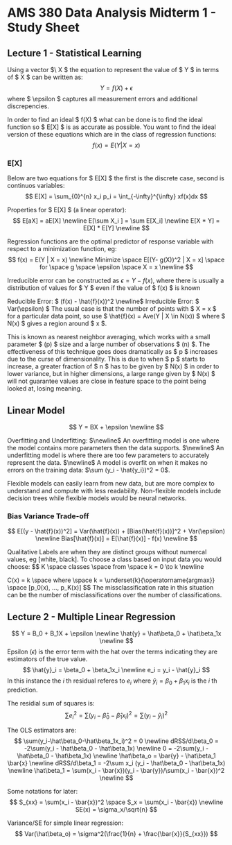 # AMS 380 Data Analysis Midterm 1 - Study Sheet

## Lecture 1 - Statistical Learning

Using a vector $\ X $ the equation to represent the value of $ Y $ in terms of $ X $ can be written as:
$$ Y = f(X) + \epsilon $$
where $ \epsilon $ captures all measurement errors and additional discrepencies.

In order to find an ideal $ f(X) $ what can be done is to find the ideal function so $ E[X] $ is as accurate as possible.
You want to find the ideal version of these equations which are in the class of regression functions:
$$ f(x) = E(Y | X = x) $$ 

### E[X]
Below are two equations for $ E[X] $ the first is the discrete case, second is continuos variables:
$$ E[X] = \sum_{0}^{n} x_i p_i = \int_{-\infty}^{\infty} xf(x)dx $$

Properties for $ E[X] $ (a linear operator):
$$
E[aX] = aE[X] \newline
E[\sum X_i ] = \sum E[X_i] \newline
E[X * Y] = E[X] * E[Y] \newline
$$


Regression functions are the optimal predictor of response variable with respect to a minimization function, eg:
$$
    f(x) = E(Y | X = x) \newline
    Minimize \space E[(Y- g(X))^2 | X = x] \space for \space g \space \epsilon \space X = x \newline
$$

Irreducible error can be constructed as $\epsilon = Y - f(x)$, where there is usually a distribution of values for $ Y $ even if the value of $ f(x) $ is known

Reducible Error: $ (f(x) - \hat{f}(x))^2 \newline$ 
Irreducible Error: $ Var(\epsilon) $
The usual case is that the number of points with $ X = x $ for a particular data point, so use $ \hat{f}(x) = Ave(Y | X \in N(x)) $ where $ N(x) $ gives a region around $ x $.

This is known as nearest neighbor averaging, which works with a small parameter $ (p) $ size and a large number of observations $ (n) $.
The effectiveness of this technique goes does dramatically as $ p $ increases due to the curse of dimensionality. 
This is due to when $ p $ starts to increase, a greater fraction of $ n $ has to be given by $ N(x) $ in order to lower variance, but in higher dimensions, a large range given by $ N(x) $ will not guarantee values are close in feature space to the point being looked at, losing meaning.

## Linear Model

$$
Y = BX + \epsilon \newline
$$

Overfitting and Underfitting: $\newline$
An overfitting model is one where the model contains more parameters then the data supports.
$\newline$
An underfitting model is where there are too few parameters to accurately represent the data. $\newline$
A model is overfit on when it makes no errors on the training data: $\sum (y_i - \hat{y_i})^2 = 0$.

Flexible models can easily learn from new data, but are more complex to understand and compute with less readability. 
Non-flexible models include decision trees while flexible models would be neural networks.
### Bias Variance Trade-off
$$
E[(y - \hat{f}(x))^2] = Var(\hat{f}(x)) + [Bias(\hat{f}(x))]^2 + Var(\epsilon)
\newline
Bias[\hat{f}(x)] = E[\hat{f}(x)] - f(x)
\newline
$$


Qualitative Labels are when they are distinct groups without numercal values, eg [white, black].
To choose a class based on input data you would choose: 
$$
K \space classes \space from \space k = 0 \to k \newline

C(x) = k \space where \space  k = \underset{k}{\operatorname{argmax}} \space [p_0(x), ..., p_K(x)]
$$
The missclassification rate in this situation can be the number of misclassifications over the number of classifications. 

## Lecture 2 - Multiple Linear Regression

$$
Y = B_0 + B_1X + \epsilon \newline
\hat{y} = \hat\beta_0 + \hat\beta_1x \newline
$$
Epsilon ($\epsilon$) is the error term with the hat over the terms indicating they are estimators of the true value.
$$
\hat{y}_i = \beta_0 + \beta_1x_i \newline
e_i = y_i - \hat{y}_i
$$
In this instance the $i$ th residual referes to $e_i$ where $\hat{y}_i = \beta_0 + \beta_1x_i$ is the $i$ th prediction.

The residial sum of squares is:
$$
\sum e_i^2 = \sum(y_i-\hat\beta_0-\hat\beta_1x_i)^2 = \sum (y_i - \hat{y}_i)^2
$$

The OLS estimators are:
$$
\sum(y_i-\hat\beta_0-\hat\beta_1x_i)^2 = 0 \newline
dRSS/d\beta_0 = -2\sum(y_i - \hat\beta_0 - \hat\beta_1x) \newline
0 = -2\sum(y_i - \hat\beta_0 - \hat\beta_1x) \newline
\hat\beta_o = \bar{y} - \hat\beta_1 \bar{x} \newline
dRSS/d\beta_1 = -2\sum x_i (y_i - \hat\beta_0 - \hat\beta_1x) \newline
\hat\beta_1 = \sum(x_i - \bar{x})(y_i - \bar{y})/\sum(x_i - \bar{x})^2 \newline
$$

Some notations for later:
$$
S_{xx} = \sum(x_i - \bar{x})^2 \space S_x = \sum(x_i - \bar{x}) \newline
SE(x) = \sigma_x/\sqrt{n}
$$

Variance/SE for simple linear regression:
$$
Var(\hat\beta_o) = \sigma^2(\frac{1}{n} + \frac{\bar{x}}{S_{xx}})
$$